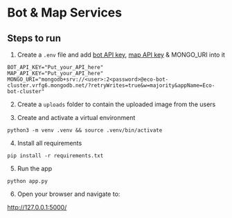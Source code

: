 # Bot & Map Services

## Steps to run

1. Create a `.env` file and add [bot API key](https://aistudio.google.com/app/apikey), [map API key](https://mapsplatform.google.com/) & MONGO_URI into it

```terminal
BOT_API_KEY="Put_your_API_here"
MAP_API_KEY="Put_your_API_here"
MONGO_URI="mongodb+srv://<user>:2<password>@eco-bot-cluster.vrfg6.mongodb.net/?retryWrites=true&w=majority&appName=Eco-bot-cluster"
```

2. Create a `uploads` folder to contain the uploaded image from the users

3. Create and activate a virtual environment

```terminal
python3 -m venv .venv && source .venv/bin/activate
```

4. Install all requirements

```terminal
pip install -r requirements.txt
```

5. Run the app

```terminal
python app.py
```

6. Open your browser and navigate to:

http://127.0.0.1:5000/
